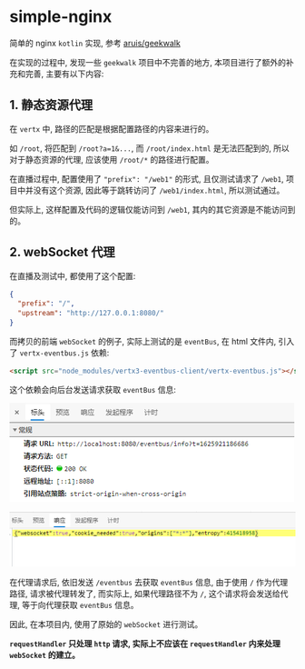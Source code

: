 # simple-nginx
简单的 nginx `kotlin` 实现, 参考 [aruis/geekwalk](https://github.com/aruis/geekwalk)

在实现的过程中, 发现一些 `geekwalk` 项目中不完善的地方, 本项目进行了额外的补充和完善, 主要有以下内容:

## 1. 静态资源代理
在 `vertx` 中, 路径的匹配是根据配置路径的内容来进行的。

如 `/root`, 将匹配到 `/root?a=1&...`, 而 `/root/index.html` 是无法匹配到的, 所以对于静态资源的代理, 应该使用 `/root/*` 的路径进行配置。

在直播过程中, 配置使用了 `"prefix": "/web1"` 的形式, 且仅测试请求了 `/web1`, 项目中并没有这个资源, 因此等于跳转访问了 `/web1/index.html`, 所以测试通过。

但实际上, 这样配置及代码的逻辑仅能访问到 `/web1`, 其内的其它资源是不能访问到的。

## 2. webSocket 代理
在直播及测试中, 都使用了这个配置:
```json
{
  "prefix": "/",   
  "upstream": "http://127.0.0.1:8080/"
}
```
而拷贝的前端 `webSocket` 的例子, 实际上测试的是 `eventBus`, 在 html 文件内, 引入了 `vertx-eventbus.js` 依赖: 
```html
<script src="node_modules/vertx3-eventbus-client/vertx-eventbus.js"></script>
```
这个依赖会向后台发送请求获取 `eventBus` 信息: 

![image-20210710204853478](README.assets/image-20210710204853478.png)

![image-20210710205029268](README.assets/image-20210710205029268.png)

在代理请求后, 依旧发送 `/eventbus` 去获取 `eventBus` 信息, 由于使用 `/` 作为代理路径, 请求被代理转发了, 而实际上, 如果代理路径不为 `/`, 这个请求将会发送给代理, 等于向代理获取 `eventBus` 信息。

因此, 在本项目内, 使用了原始的 `webSocket` 进行测试。

**`requestHandler` 只处理 `http` 请求, 实际上不应该在 `requestHandler` 内来处理 `webSocket` 的建立。**
